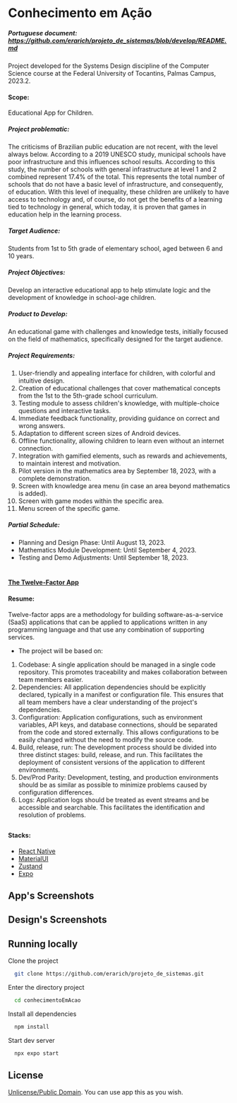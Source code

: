 # Conhecimento em Ação

##### Portuguese document: https://github.com/erarich/projeto_de_sistemas/blob/develop/README.md

Project developed for the Systems Design discipline of the Computer Science course at the Federal University of Tocantins, Palmas Campus, 2023.2.

#### Scope:
Educational App for Children.

##### Project problematic:

The criticisms of Brazilian public education are not recent, with the level always below. According to a 2019 UNESCO study, municipal schools have poor infrastructure and this influences school results. According to this study, the number of schools with general infrastructure at level 1 and 2 combined represent 17.4% of the total. This represents the total number of schools that do not have a basic level of infrastructure, and consequently, of education. With this level of inequality, these children are unlikely to have access to technology and, of course, do not get the benefits of a learning tied to technology in general, which today, it is proven that games in education help in the learning process.

##### Target Audience:
Students from 1st to 5th grade of elementary school, aged between 6 and 10 years.

##### Project Objectives:
Develop an interactive educational app to help stimulate logic and the development of knowledge in school-age children.

##### Product to Develop:
An educational game with challenges and knowledge tests, initially focused on the field of mathematics, specifically designed for the target audience.

##### Project Requirements:
1. User-friendly and appealing interface for children, with colorful and intuitive design.
2. Creation of educational challenges that cover mathematical concepts from the 1st to the 5th-grade school curriculum.
3. Testing module to assess children's knowledge, with multiple-choice questions and interactive tasks.
4. Immediate feedback functionality, providing guidance on correct and wrong answers.
5. Adaptation to different screen sizes of Android devices.
6. Offline functionality, allowing children to learn even without an internet connection.
7. Integration with gamified elements, such as rewards and achievements, to maintain interest and motivation.
8. Pilot version in the mathematics area by September 18, 2023, with a complete demonstration.
9. Screen with knowledge area menu (in case an area beyond mathematics is added).
10. Screen with game modes within the specific area.
11. Menu screen of the specific game.

##### Partial Schedule:
- Planning and Design Phase: Until August 13, 2023.
- Mathematics Module Development: Until September 4, 2023.
- Testing and Demo Adjustments: Until September 18, 2023.

#

#### [The Twelve-Factor App](https://12factor.net/pt_br/)

#### Resume:
Twelve-factor apps are a methodology for building software-as-a-service (SaaS) applications that can be applied to applications written in any programming language and that use any combination of supporting services.
  - The project will be based on:
  1. Codebase: A single application should be managed in a single code repository. This promotes traceability and makes collaboration between team members easier.
  2. Dependencies: All application dependencies should be explicitly declared, typically in a manifest or configuration file. This ensures that all team members have a clear understanding of the project's dependencies.
  3. Configuration: Application configurations, such as environment variables, API keys, and database connections, should be separated from the code and stored externally. This allows configurations to be easily changed without the need to modify the source code.
  4. Build, release, run: The development process should be divided into three distinct stages: build, release, and run. This facilitates the deployment of consistent versions of the application to different environments.
  5. Dev/Prod Parity: Development, testing, and production environments should be as similar as possible to minimize problems caused by configuration differences.
  6. Logs: Application logs should be treated as event streams and be accessible and searchable. This facilitates the identification and resolution of problems.

##

#### Stacks:
* [React Native](https://react.dev/)
* [MaterialUI](https://mui.com/material-ui/)
* [Zustand](https://github.com/pmndrs/zustand)
* [Expo](https://expo.dev/)

##

## App's Screenshots



## Design's Screenshots



## Running locally

Clone the project

```bash
  git clone https://github.com/erarich/projeto_de_sistemas.git
```

Enter the directory project

```bash
  cd conhecimentoEmAcao
```

Install all dependencies

```bash
  npm install
```

Start dev server

```bash
  npx expo start
```


## License

[Unlicense/Public Domain](https://choosealicense.com/licenses/#unlicense). You can use app this as you wish.




